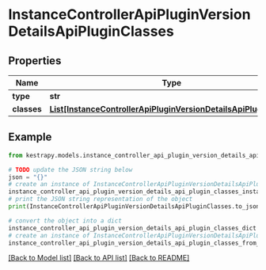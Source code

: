 # InstanceControllerApiPluginVersionDetailsApiPluginClasses


## Properties

Name | Type | Description | Notes
------------ | ------------- | ------------- | -------------
**type** | **str** |  | 
**classes** | [**List[InstanceControllerApiPluginVersionDetailsApiPluginClass]**](InstanceControllerApiPluginVersionDetailsApiPluginClass.md) |  | 

## Example

```python
from kestrapy.models.instance_controller_api_plugin_version_details_api_plugin_classes import InstanceControllerApiPluginVersionDetailsApiPluginClasses

# TODO update the JSON string below
json = "{}"
# create an instance of InstanceControllerApiPluginVersionDetailsApiPluginClasses from a JSON string
instance_controller_api_plugin_version_details_api_plugin_classes_instance = InstanceControllerApiPluginVersionDetailsApiPluginClasses.from_json(json)
# print the JSON string representation of the object
print(InstanceControllerApiPluginVersionDetailsApiPluginClasses.to_json())

# convert the object into a dict
instance_controller_api_plugin_version_details_api_plugin_classes_dict = instance_controller_api_plugin_version_details_api_plugin_classes_instance.to_dict()
# create an instance of InstanceControllerApiPluginVersionDetailsApiPluginClasses from a dict
instance_controller_api_plugin_version_details_api_plugin_classes_from_dict = InstanceControllerApiPluginVersionDetailsApiPluginClasses.from_dict(instance_controller_api_plugin_version_details_api_plugin_classes_dict)
```
[[Back to Model list]](../README.md#documentation-for-models) [[Back to API list]](../README.md#documentation-for-api-endpoints) [[Back to README]](../README.md)


